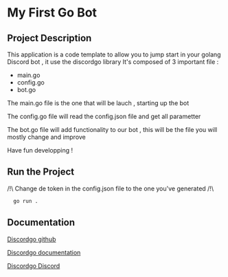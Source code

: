
# My First Go Bot


## Project Description

This application is a code template to allow you to jump start in your golang Discord bot , it use the discordgo library
It's composed of 3 important file : 
- main.go
- config.go
- bot.go

The main.go file is the one that will be lauch , starting up the bot

The config.go file will read the config.json file and get all parametter

The bot.go file will add functionality to our bot , this will be the file you will mostly change and improve 

Have fun developping !
## Run the Project
/!\ Change de token in the config.json file to the one you've generated /!\
```bash
  go run .
```

## Documentation

[Discordgo github](https://github.com/bwmarrin/discordgo)

[Discordgo documentation](https://pkg.go.dev/github.com/bwmarrin/discordgo)

[Discordgo Discord](https://discord.gg/kN6MgeK6px)

